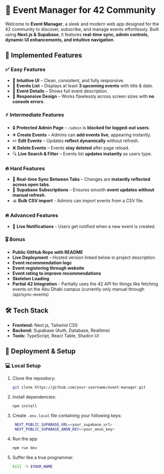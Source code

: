 # 🎉 Event Manager for 42 Community

Welcome to **Event Manager**, a sleek and modern web app designed for the 42 community to discover, subscribe, and manage events effortlessly. Built using **Next.js & Supabase**, it features **real-time sync, admin controls, dynamic UI enhancements, and intuitive navigation**.

## 🚀 Implemented Features

### ✅ **Easy Features**

-   🎨 **Intuitive UI** – Clean, consistent, and fully responsive.
-   📅 **Events List** – Displays at least **3 upcoming events** with title & date.
-   📝 **Event Details** – Shows full event description.
-   📱 **Responsive Design** – Works flawlessly across screen sizes with **no console errors**.

### ⚡ **Intermediate Features**

-   🔒 **Protected Admin Page** – `/admin` is **blocked for logged-out users**.
-   ➕ **Create Events** – Admins can **add events live**, appearing instantly.
-   ✏️ **Edit Events** – Updates **reflect dynamically** without refresh.
-   ❌ **Delete Events** – Events **stay deleted** after page reload.
-   🔍 **Live Search & Filter** – Events list **updates instantly** as users type.

### 🔥 **Hard Features**

-   🔄 **Real-time Sync Between Tabs** – Changes are **instantly reflected across open tabs**.
-   📂 **Supabase Subscriptions** – Ensures smooth **event updates without manual refresh**.
-   📊 **Bulk CSV import** - Admins can import events from a CSV file.

### 🔥 **Advanced Features**

-   💬 **Live Notifications** - Users get notified when a new event is created.

### 🎖️ **Bonus**

-   **Public GitHub Repo with README**
-   **Live Deployment** – Hosted version linked below in project description.
-   **Event recommendation logc**
-   **Event registering through website**
-   **Event rating to improve recommendations**
-   **Skeleton Loading**
-   **Partial 42 Integration** - Partially uses the 42 API for things like fetching events on the Abu Dhabi campus (currently only manual through /api/sync-events)

## 🛠️ Tech Stack

-   **Frontend:** Next.js, Tailwind CSS
-   **Backend:** Supabase (Auth, Database, Realtime)
-   **Tools:** TypeScript, React Table, Shadcn UI

## 🚀 Deployment & Setup

### **💻 Local Setup**

1. Clone the repository:
    ```sh
    git clone https://github.com/your-username/event-manager.git
    ```
2. Install dependencies:
    ```sh
    npm install
    ```
3. Create `.env.local` file containing your following keys:
    ```sh
     NEXT_PUBLIC_SUPABASE_URL=<your_supabase_url>
     NEXT_PUBLIC_SUPABASE_ANON_KEY=<your_anon_key>
    ```
4. Run the app
    ```sh
    npm run dev
    ```
5. Suffer like a true programmer.
    ```sh
    kill -9 $YOUR_NAME
    ```
